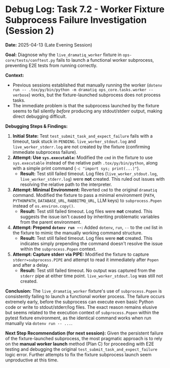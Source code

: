 # Debug Log: Task 7.2 - Worker Fixture Subprocess Failure Investigation (Session 2)

**Date:** 2025-04-13 (Late Evening Session)

**Goal:** Diagnose why the `live_dramatiq_worker` fixture in `ops-core/tests/conftest.py` fails to launch a functional worker subprocess, preventing E2E tests from running correctly.

**Context:**
- Previous sessions established that manually running the worker (`dotenv run -- .tox/py/bin/python -m dramatiq ops_core.tasks.worker --verbose`) works, but the fixture-launched subprocess does not process tasks.
- The immediate problem is that the subprocess launched by the fixture seems to fail silently *before* producing any stdout/stderr output, making direct debugging difficult.

**Debugging Steps & Findings:**

1.  **Initial State:** Test `test_submit_task_and_expect_failure` fails with a timeout, task stuck in `PENDING`. `live_worker_stdout.log` and `live_worker_stderr.log` are not created by the fixture (confirming immediate subprocess failure).
2.  **Attempt: Use `sys.executable`:** Modified the `cmd` in the fixture to use `sys.executable` instead of the relative path `.tox/py/bin/python`, along with a simple print command (`-c "import sys; print(...)"`).
    *   **Result:** Test still failed timeout. Log files (`live_worker_stdout.log`, `live_worker_stderr.log`) were **not** created. This ruled out issues with resolving the relative path to the interpreter.
3.  **Attempt: Minimal Environment:** Reverted `cmd` to the original `dramatiq` command. Modified the fixture to pass a minimal environment (`PATH`, `PYTHONPATH`, `DATABASE_URL`, `RABBITMQ_URL`, LLM keys) to `subprocess.Popen` instead of `os.environ.copy()`.
    *   **Result:** Test still failed timeout. Log files were **not** created. This suggests the issue isn't caused by inheriting problematic variables from the parent environment.
4.  **Attempt: Prepend `dotenv run --`:** Added `dotenv`, `run`, `--` to the `cmd` list in the fixture to mimic the manually working command structure.
    *   **Result:** Test still failed timeout. Log files were **not** created. This indicates simply prepending the command doesn't resolve the issue within the `subprocess.Popen` context.
5.  **Attempt: Capture stderr via PIPE:** Modified the fixture to capture `stderr=subprocess.PIPE` and attempt to read it immediately after `Popen` and after a delay.
    *   **Result:** Test still failed timeout. No output was captured from the `stderr` pipe at either time point. `live_worker_stdout.log` was still not created.

**Conclusion:**
The `live_dramatiq_worker` fixture's use of `subprocess.Popen` is consistently failing to launch a functional worker process. The failure occurs extremely early, before the subprocess can execute even basic Python code or write to stdout/stderr/log files. The exact reason remains elusive but seems related to the execution context of `subprocess.Popen` within the pytest fixture environment, as the identical command works when run manually via `dotenv run -- ...`.

**Next Step Recommendation (for next session):**
Given the persistent failure of the fixture-launched subprocess, the most pragmatic approach is to rely on the **manual worker launch** method (Plan C) for proceeding with E2E testing and debugging the original `test_submit_task_and_expect_failure` logic error. Further attempts to fix the fixture subprocess launch seem unproductive at this time.